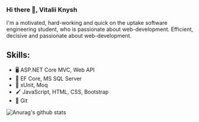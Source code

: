 ### Hi there 👋, Vitalii Knysh
I'm a motivated, hard-working and quick on the uptake software engineering student, who is passionate about web-development. Efficient, decisive and passionate about web-development.

## Skills: 
* :desktop_computer: ASP.NET Core MVC, Web API 
* :notebook: EF Core, MS SQL Server
* :book: xUnit, Moq
* :paintbrush: JavaScript, HTML, CSS, Bootstrap
* :large_orange_diamond: Git

![Anurag's github stats](https://github-readme-stats.vercel.app/api?username=Strafe153)
